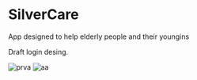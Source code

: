 # SilverCare
App designed to help elderly people and their youngins

Draft login desing.


![prva](https://user-images.githubusercontent.com/37325745/139082852-a1e7ab07-8f10-4a91-9ad3-265a434c4c3f.PNG)   ![aa](https://user-images.githubusercontent.com/37325745/139082863-cfed1404-989e-42a9-bf9d-243647fe757a.PNG)
